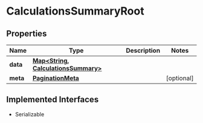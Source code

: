 

# CalculationsSummaryRoot


## Properties

Name | Type | Description | Notes
------------ | ------------- | ------------- | -------------
**data** | [**Map&lt;String, CalculationsSummary&gt;**](CalculationsSummary.md) |  | 
**meta** | [**PaginationMeta**](PaginationMeta.md) |  |  [optional]


## Implemented Interfaces

* Serializable


